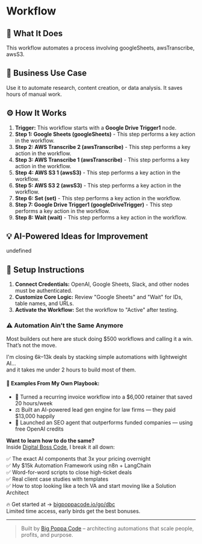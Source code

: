 # Workflow

## 🚀 What It Does
This workflow automates a process involving googleSheets, awsTranscribe, awsS3.

## 💼 Business Use Case
Use it to automate research, content creation, or data analysis. It saves hours of manual work.

## ⚙️ How It Works
1.  **Trigger:** This workflow starts with a **Google Drive Trigger1** node.
2. **Step 1: Google Sheets (googleSheets)** - This step performs a key action in the workflow.
3. **Step 2: AWS Transcribe 2 (awsTranscribe)** - This step performs a key action in the workflow.
4. **Step 3: AWS Transcribe 1 (awsTranscribe)** - This step performs a key action in the workflow.
5. **Step 4: AWS S3 1 (awsS3)** - This step performs a key action in the workflow.
6. **Step 5: AWS S3 2 (awsS3)** - This step performs a key action in the workflow.
7. **Step 6: Set (set)** - This step performs a key action in the workflow.
8. **Step 7: Google Drive Trigger1 (googleDriveTrigger)** - This step performs a key action in the workflow.
9. **Step 8: Wait (wait)** - This step performs a key action in the workflow.

## 💡 AI-Powered Ideas for Improvement
undefined

## 🔧 Setup Instructions
1. **Connect Credentials:** OpenAI, Google Sheets, Slack, and other nodes must be authenticated.
2. **Customize Core Logic:** Review "Google Sheets" and "Wait" for IDs, table names, and URLs.
3. **Activate the Workflow:** Set the workflow to "Active" after testing.

### ⚠️ Automation Ain’t the Same Anymore

Most builders out here are stuck doing $500 workflows and calling it a win.  
That’s not the move.  

I'm closing $6k–$13k deals by stacking simple automations with lightweight AI...  
and it takes me under 2 hours to build most of them.

#### 🧠 Examples From My Own Playbook:
- 🔁 Turned a recurring invoice workflow into a $6,000 retainer that saved 20 hours/week  
- ⚖️ Built an AI-powered lead gen engine for law firms — they paid $13,000 happily  
- 🚀 Launched an SEO agent that outperforms funded companies — using free OpenAI credits  

**Want to learn how to do the same?**  
Inside [Digital Boss Code](https://bigpoppacode.io/go/dbc), I break it all down:

✅ The exact AI components that 3x your pricing overnight  
✅ My $15k Automation Framework using n8n + LangChain  
✅ Word-for-word scripts to close high-ticket deals  
✅ Real client case studies with templates  
✅ How to stop looking like a tech VA and start moving like a Solution Architect  

🔥 Get started at → [bigpoppacode.io/go/dbc](https://bigpoppacode.io/go/dbc)  
Limited time access, early birds get the best bonuses.

---
> Built by [Big Poppa Code](https://bigpoppacode.io) – architecting automations that scale people, profits, and purpose.
